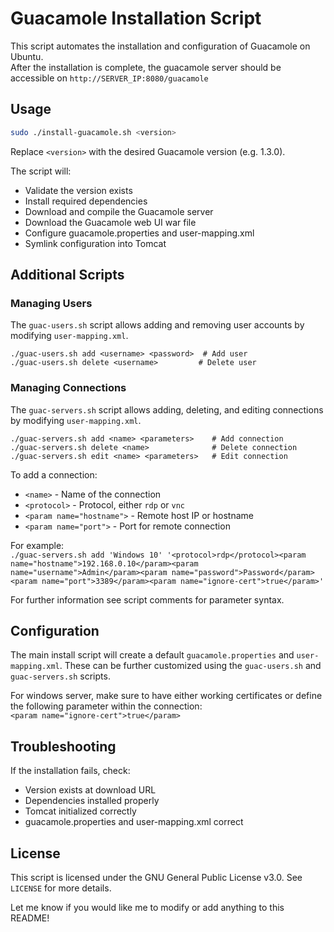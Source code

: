 # Guacamole Installation Script

This script automates the installation and configuration of Guacamole on Ubuntu.  
After the installation is complete, the guacamole server should be accessible on `http://SERVER_IP:8080/guacamole`

## Usage

```bash
sudo ./install-guacamole.sh <version>
```

Replace `<version>` with the desired Guacamole version (e.g. 1.3.0). 

The script will:

- Validate the version exists
- Install required dependencies
- Download and compile the Guacamole server
- Download the Guacamole web UI war file
- Configure guacamole.properties and user-mapping.xml
- Symlink configuration into Tomcat

## Additional Scripts

### Managing Users

The `guac-users.sh` script allows adding and removing user accounts by modifying `user-mapping.xml`.

```
./guac-users.sh add <username> <password>  # Add user
./guac-users.sh delete <username>         # Delete user
```

### Managing Connections

The `guac-servers.sh` script allows adding, deleting, and editing connections by modifying `user-mapping.xml`.

```  
./guac-servers.sh add <name> <parameters>    # Add connection
./guac-servers.sh delete <name>              # Delete connection
./guac-servers.sh edit <name> <parameters>   # Edit connection
```
To add a connection:
- `<name>` - Name of the connection
- `<protocol>` - Protocol, either `rdp` or `vnc`
- `<param name="hostname">` - Remote host IP or hostname
- `<param name="port">` - Port for remote connection

For example:  
`./guac-servers.sh add 'Windows 10' '<protocol>rdp</protocol><param name="hostname">192.168.0.10</param><param name="username">Admin</param><param name="password">Password</param><param name="port">3389</param><param name="ignore-cert">true</param>'`

For further information see script comments for parameter syntax.

## Configuration  

The main install script will create a default `guacamole.properties` and `user-mapping.xml`. These can be further customized using the `guac-users.sh` and `guac-servers.sh` scripts.  
  
For windows server, make sure to have either working certificates or define the following parameter within the connection:  
`<param name="ignore-cert">true</param>`

## Troubleshooting

If the installation fails, check:

- Version exists at download URL
- Dependencies installed properly  
- Tomcat initialized correctly
- guacamole.properties and user-mapping.xml correct  

## License

This script is licensed under the GNU General Public License v3.0. See `LICENSE` for more details.

Let me know if you would like me to modify or add anything to this README!
